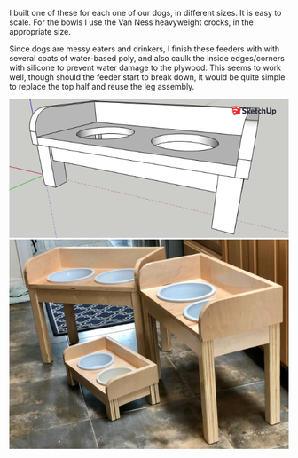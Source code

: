 I built one of these for each one of our dogs, in different sizes. It is easy to
scale. For the bowls I use the Van Ness heavyweight crocks, in the appropriate
size.

Since dogs are messy eaters and drinkers, I finish these feeders with with
several coats of water-based poly, and also caulk the inside edges/corners
with silicone to prevent water damage to the plywood. This seems to work well,
though should the feeder start to break down, it would be quite simple to
replace the top half and reuse the leg assembly.

![](dogfeeder.png)
![](../../gallery/pics/IMG_4725.png)

